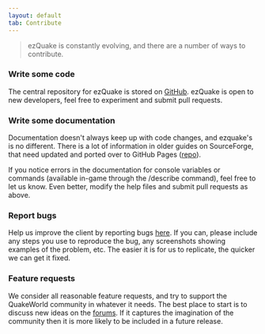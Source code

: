 ```yaml
---
layout: default
tab: Contribute
---
```

> ezQuake is constantly evolving, and there are a number of ways to contribute.

### Write some code
The central repository for ezQuake is stored on <a href="https://github.com/ezQuake/ezquake-source">GitHub</a>.  ezQuake is open to new developers, feel free to experiment and submit pull requests.

### Write some documentation
Documentation doesn't always keep up with code changes, and ezquake's is no different.  There is a lot of information in older guides on SourceForge, that need updated and ported over to GitHub Pages (<a href="https://github.com/ezQuake/ezquake.github.io">repo</a>).

If you notice errors in the documentation for console variables or commands (available in-game through the /describe command), feel free to let us know.  Even better, modify the help files and submit pull requests as above.

### Report bugs
Help us improve the client by reporting bugs <a href="https://github.com/ezQuake/ezquake-source/issues">here</a>.  If you can, please include any steps you use to reproduce the bug, any screenshots showing examples of the problem, etc.  The easier it is for us to replicate, the quicker we can get it fixed.

### Feature requests
We consider all reasonable feature requests, and try to support the QuakeWorld community in whatever it needs.  The best place to start is to discuss new ideas on the <a href="http://www.quakeworld.nu/forum">forums</a>.  If it captures the imagination of the community then it is more likely to be included in a future release.

